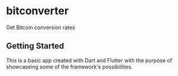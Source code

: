 # bitconverter

Get Bitcoin conversion rates

## Getting Started

This is a basic app created with Dart and Flutter with the purpose of showcaseing some of the framework's possibilities. 
